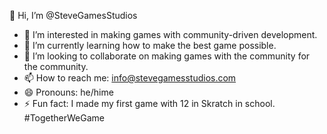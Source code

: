 👋 Hi, I’m @SteveGamesStudios
- 👀 I’m interested in making games with community-driven development.
- 🌱 I’m currently learning how to make the best game possible.
- 💞️ I’m looking to collaborate on making games with the community for the community.
- 📫 How to reach me: info@stevegamesstudios.com
- 😄 Pronouns: he/hime
- ⚡ Fun fact: I made my first game with 12 in Skratch in school.
#TogetherWeGame

<!---
SteveGamesStudios/SteveGamesStudios is a ✨ special ✨ repository because its `README.md` (this file) appears on your GitHub profile.
You can click the Preview link to take a look at your changes.
--->
